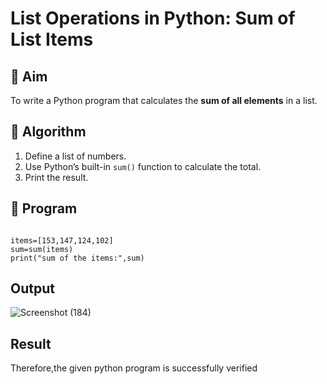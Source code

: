 # List Operations in Python: Sum of List Items

## 🎯 Aim
To write a Python program that calculates the **sum of all elements** in a list.

## 🧠 Algorithm
1. Define a list of numbers.
2. Use Python’s built-in `sum()` function to calculate the total.
3. Print the result.

## 🧾 Program
~~~

items=[153,147,124,102]
sum=sum(items)
print("sum of the items:",sum)

~~~

## Output
![Screenshot (184)](https://github.com/user-attachments/assets/c7080f0c-9aca-44c7-892c-018a6e5846b8)

## Result
Therefore,the given python program is successfully verified
